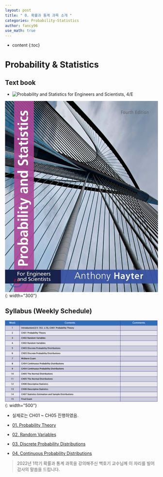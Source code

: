 ```yaml
---
layout: post
title: " 0. 확률과 통계 과목 소개 "
categories: Probability-Statistics
author: fancy96
use_math: true
---
```

* content
{:toc}

# Probability & Statistics


## Text book

* ![Probability and Statistics for Engineers and Scientists, 4/E](https://www.amazon.com/Probability-Statistics-Engineers-Scientists-Anthony/dp/1111827044)

![](/assets/img/ps/probability-and-statistics-for-engineers-and-scientists_textbook.png){: width="300"}


## Syllabus (Weekly Schedule)

![](/assets/img/ps/ps-weekly-schedule.png){: width="500"}

* 실제로는 CH01 ~ CH05 진행하였음.

* [01. Probability Theory](https://fancy96.github.io/PS-01-Probability-Theory/)

* [02. Random Variables](https://fancy96.github.io/PS-02-Random-Variable/)

* [03. Discrete Probability Distributions](https://fancy96.github.io/PS-03-Discrete-Probability-Distributions/)

* [04. Continuous Probability Distributions](https://fancy96.github.io/PS-04-Continuous-Probability-Distributions/)

> 2022년 1학기 확률과 통계 과목을 강의해주신 백호기 교수님께 이 자리를 빌어 감사의 말씀을 드립니다.